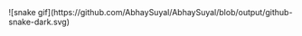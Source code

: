 <div aling="center">
  ![snake gif](https://github.com/AbhaySuyal/AbhaySuyal/blob/output/github-snake-dark.svg)
</div>
